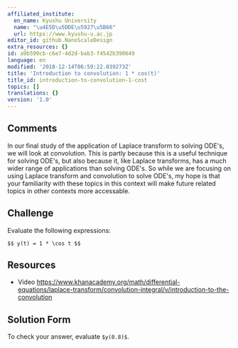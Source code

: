 ```yaml
---
affiliated_institute:
  en_name: Kyushu University
  name: "\u4E5D\u5DDE\u5927\u5B66"
  url: https://www.kyushu-u.ac.jp
editor_id: github.NanoScaleDesign
extra_resources: {}
id: a9b599cb-c6e7-4d2d-bab3-f4542b390649
language: en
modified: '2018-12-14T06:59:22.039273Z'
title: 'Introduction to convolution: 1 * cos(t)'
title_id: introduction-to-convolution-1-cost
topics: []
translations: {}
version: '1.0'
---
```


## Comments
In our final study of the application of Laplace transform to solving ODE's, we will look at convolution. This is partly because this is a useful technique for solving ODE's, but also because it, like Laplace transforms, has a much wider range of applications than solving ODE's. So while we are focusing on using Laplace transform and convolution to solve ODE's, my hope is that your familiarity with these topics in this context will make future related topics in other contexts more accessable.

## Challenge
Evaluate the following expressions:

`$$
y(t) = 1 * \cos t
$$`

## Resources
- Video https://www.khanacademy.org/math/differential-equations/laplace-transform/convolution-integral/v/introduction-to-the-convolution

## Solution Form
To check your answer, evaluate `$y(0.8)$`.

